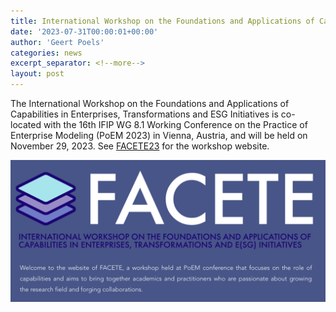 ```yaml
---
title: International Workshop on the Foundations and Applications of Capabilities in Enterprises, Transformations, and E(SG) Initiatives (FACETE 2023) at PoEM 2023 organised by UGent Business Informatics (Jonas Van Riel, Geert Poels) and Twente University (Rodrigo Fernandes Calhau, Tiago Prince Sales)
date: '2023-07-31T00:00:01+00:00'
author: 'Geert Poels'
categories: news
excerpt_separator: <!--more-->
layout: post
---
```


The International Workshop on the Foundations and Applications of Capabilities in Enterprises, Transformations and ESG Initiatives is co-located with the 16th IFIP WG 8.1 Working Conference on the Practice of Enterprise Modeling (PoEM 2023) in Vienna, Austria, and will be held on November 29, 2023. See [FACETE23](https://www.facete.org) for the workshop website.

![](/uploads/FACETE23.png)
<!--more-->
